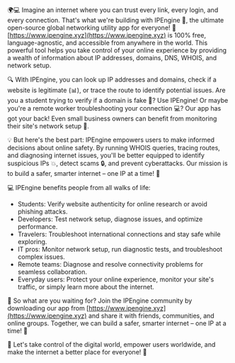 🌍💻 Imagine an internet where you can trust every link, every login, and every connection. That's what we're building with IPEngine 🚀, the ultimate open-source global networking utility app for everyone! 💪 [https://www.ipengine.xyz](https://www.ipengine.xyz) is 100% free, language-agnostic, and accessible from anywhere in the world. This powerful tool helps you take control of your online experience by providing a wealth of information about IP addresses, domains, DNS, WHOIS, and network setup.

🔍 With IPEngine, you can look up IP addresses and domains, check if a website is legitimate (📊), or trace the route to identify potential issues. Are you a student trying to verify if a domain is fake 🤔? Use IPEngine! Or maybe you're a remote worker troubleshooting your connection 💻? Our app has got your back! Even small business owners can benefit from monitoring their site's network setup 🏢.

💡 But here's the best part: IPEngine empowers users to make informed decisions about online safety. By running WHOIS queries, tracing routes, and diagnosing internet issues, you'll be better equipped to identify suspicious IPs 💥, detect scams 🔒, and prevent cyberattacks. Our mission is to build a safer, smarter internet – one IP at a time! 🌟

💻 IPEngine benefits people from all walks of life:

* Students: Verify website authenticity for online research or avoid phishing attacks.
* Developers: Test network setup, diagnose issues, and optimize performance.
* Travelers: Troubleshoot international connections and stay safe while exploring.
* IT pros: Monitor network setup, run diagnostic tests, and troubleshoot complex issues.
* Remote teams: Diagnose and resolve connectivity problems for seamless collaboration.
* Everyday users: Protect your online experience, monitor your site's traffic, or simply learn more about the internet.

🌟 So what are you waiting for? Join the IPEngine community by downloading our app from [https://www.ipengine.xyz](https://www.ipengine.xyz) and share it with friends, communities, and online groups. Together, we can build a safer, smarter internet – one IP at a time! 🌟

💪 Let's take control of the digital world, empower users worldwide, and make the internet a better place for everyone! 💖